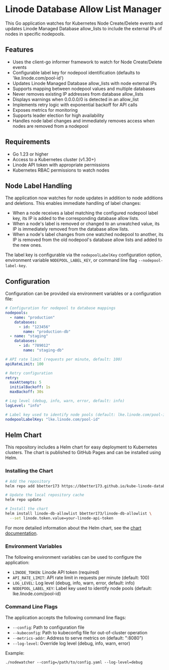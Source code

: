 # Linode Database Allow List Manager

This Go application watches for Kubernetes Node Create/Delete events and updates Linode Managed Database allow_lists to include the external IPs of nodes in specific nodepools.

## Features

- Uses the client-go informer framework to watch for Node Create/Delete events
- Configurable label key for nodepool identification (defaults to 'lke.linode.com/pool-id')
- Updates Linode Managed Database allow_lists with node external IPs
- Supports mapping between nodepool values and multiple databases
- Never removes existing IP addresses from database allow_lists
- Displays warnings when 0.0.0.0/0 is detected in an allow_list
- Implements retry logic with exponential backoff for API calls
- Exposes metrics for monitoring
- Supports leader election for high availability
- Handles node label changes and immediately removes access when nodes are removed from a nodepool

## Requirements

- Go 1.23 or higher
- Access to a Kubernetes cluster (v1.30+)
- Linode API token with appropriate permissions
- Kubernetes RBAC permissions to watch nodes

## Node Label Handling

The application now watches for node updates in addition to node additions and deletions. This enables immediate handling of label changes:

- When a node receives a label matching the configured nodepool label key, its IP is added to the corresponding database allow lists.
- When a node's label is removed or changed to an unwatched value, its IP is immediately removed from the database allow lists.
- When a node's label changes from one watched nodepool to another, its IP is removed from the old nodepool's database allow lists and added to the new ones.

The label key is configurable via the `nodepoolLabelKey` configuration option, environment variable `NODEPOOL_LABEL_KEY`, or command line flag `--nodepool-label-key`.

## Configuration

Configuration can be provided via environment variables or a configuration file:

```yaml
# Configuration for nodepool to database mappings
nodepools:
  - name: "production"
    databases:
      - id: "123456"
        name: "production-db"
  - name: "staging"
    databases:
      - id: "789012"
        name: "staging-db"

# API rate limit (requests per minute, default: 100)
apiRateLimit: 100

# Retry configuration
retry:
  maxAttempts: 5
  initialBackoff: 1s
  maxBackoff: 30s

# Log level (debug, info, warn, error, default: info)
logLevel: "info"

# Label key used to identify node pools (default: lke.linode.com/pool-id)
nodepoolLabelKey: "lke.linode.com/pool-id"
```

## Helm Chart

This repository includes a Helm chart for easy deployment to Kubernetes clusters. The chart is published to GitHub Pages and can be installed using Helm.

### Installing the Chart

```bash
# Add the repository
helm repo add bbetter173 https://bbetter173.github.io/kube-linode-database-controller/deployments/helm/charts

# Update the local repository cache
helm repo update

# Install the chart
helm install linode-db-allowlist bbetter173/linode-db-allowlist \
  --set linode.token.value=your-linode-api-token
```

For more detailed information about the Helm chart, see the [chart documentation](./deployments/helm/linode-db-allowlist/README.md).

### Environment Variables

The following environment variables can be used to configure the application:

- `LINODE_TOKEN`: Linode API token (required)
- `API_RATE_LIMIT`: API rate limit in requests per minute (default: 100)
- `LOG_LEVEL`: Log level (debug, info, warn, error, default: info)
- `NODEPOOL_LABEL_KEY`: Label key used to identify node pools (default: lke.linode.com/pool-id)

### Command Line Flags

The application accepts the following command line flags:

- `--config`: Path to configuration file
- `--kubeconfig`: Path to kubeconfig file for out-of-cluster operation
- `--metrics-addr`: Address to serve metrics on (default: ":8080")
- `--log-level`: Override log level (debug, info, warn, error)

Example:
```
./nodewatcher --config=/path/to/config.yaml --log-level=debug
```